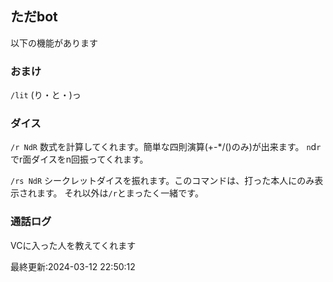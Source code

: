 ## ただbot
以下の機能があります

### おまけ
``/lit``
(り・と・)っ
### ダイス
``/r NdR``
数式を計算してくれます。簡単な四則演算(+-\*/()のみ)が出来ます。
`n`d`r`でr面ダイスをn回振ってくれます。

``/rs NdR``
シークレットダイスを振れます。このコマンドは、打った本人にのみ表示されます。
それ以外は`/r`とまったく一緒です。
### 通話ログ
VCに入った人を教えてくれます

最終更新:2024-03-12 22:50:12


